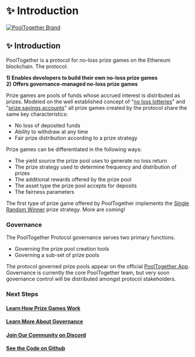 # ✨ Introduction

 [![PoolTogether Brand](https://github.com/pooltogether/pooltogether--brand-assets/blob/977e03604c49c63314450b5d432fe57d34747c66/logo/pooltogether-logo--purple-gradient.png?raw=true)](https://github.com/pooltogether/pooltogether--brand-assets)

## ✨ Introduction

PoolTogether is a protocol for no-loss prize games on the Ethereum blockchain. The protocol:

**1\) Enables developers to build their own no-loss prize games  
2\)** **Offers governance-managed no-loss prize games**

Prize games are pools of funds whose accrued interest is distributed as prizes. Modeled on the well established concept of "[no loss lotteries](http://beniverson.org/papers/MaMa.pdf)" and "[prize savings accounts](https://en.wikipedia.org/wiki/Prize-linked_savings_account)" all prize games created by the protocol share the same key characteristics:

* No loss of deposited funds
* Ability to withdraw at any time
* Fair prize distribution according to a prize strategy

Prize games can be differentiated in the following ways:

* The yield source the prize pool uses to generate no loss return
* The prize strategy used to determine frequency and distribution of prizes 
* The additional rewards offered by the prize pool
* The asset type the prize pool accepts for deposits 
* The fairness parameters 

The first type of prize game offered by PoolTogether implements the [Single Random Winner](protocol/prize-strategy/single-random-winner/) prize strategy. More are coming!

### Governance

The PoolTogether Protocol governance serves two primary functions.

* Governing the prize pool creation tools
* Governing a sub-set of prize pools

The protocol governed prize pools appear on the official [PoolTogether App](https://app.pooltogether.com). Governance is currently the core PoolTogether team, but very soon governance control will be distributed amongst protocol stakeholders.

### Next Steps

#### [Learn How Prize Games Work](protocol/overview.md)

#### [Learn More About Governance](governance/overview.md)

#### [Join Our Community on Discord](https://discord.gg/5sjnHd)

#### [See the Code on Github](https://github.com/pooltogether/pooltogether-pool-contracts)

